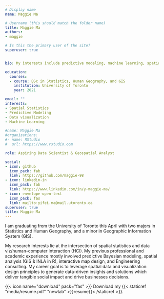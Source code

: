 ```yaml
---
# Display name
name: Maggie Ma

# Username (this should match the folder name)
title: Maggie Ma
authors:
- maggie

# Is this the primary user of the site?
superuser: true


bio: My interests include predictive modeling, machine learning, spatial statistics, and data visualization. 

education:
  courses:
  - course: BSc in Statistics, Human Geography, and GIS
    institution: University of Toronto
    year: 2021

email: ""
interests:
- Spatial Statistics
- Predictive Modeling
- Data visualization
- Machine Learning

#name: Maggie Ma
#organizations:
#- name: RStudio
#  url: https://www.rstudio.com

role: Aspiring Data Scientist & Geospatial Analyst

social:
- icon: github
  icon_pack: fab
  link: https://github.com/maggie-98
- icon: linkedin-in
  icon_pack: fab
  link: https://www.linkedin.com/in/y-maggie-ma/
- icon: envelope-open-text
  icon_pack: fas
  link: mailto:yifei.ma@mail.utoronto.ca
superuser: true
title: Maggie Ma
---
```


I am graduating from the University of Toronto this April with two majors in Statistics and Human Geography, and a minor in Geographic Information System (GIS).   

My research interests lie at the intersection of spatial statistics and data viz/human-computer interaction (HCI). My previous professional and academic experience mostly involved predictive Bayesian modeling, spatial analysis (GIS & INLA in R), interactive map design, and Engineering consulting. My career goal is to leverage spatial data and visualization design principles to generate data-driven insights and solutions which deliver tangible social impact and drive businesses decisions.

{{< icon name="download" pack="fas" >}} Download my {{< staticref "media/resume.pdf" "newtab" >}}resume{{< /staticref >}}.
